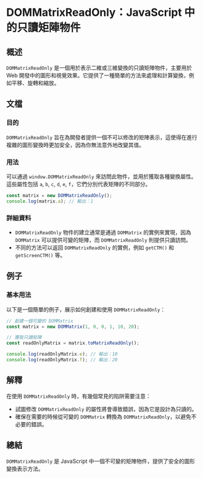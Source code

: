 <!--
Meta Description: # DOMMatrixReadOnly：JavaScript 中的只讀矩陣物件 ## 概述 `DOMMatrixReadOnly` 是一個用於表示二維或三維變換的只讀矩陣物件，主要用於 Web 開發中的圖形和視覺效果。它提供了一種簡單的方法來處理和計算變換，例如平移、旋轉和縮放。 ## 文檔 ###...
Meta Keywords: dommatrixreadonly, dommatrix, javascript, matrix, const
-->

# DOMMatrixReadOnly：JavaScript 中的只讀矩陣物件

## 概述
`DOMMatrixReadOnly` 是一個用於表示二維或三維變換的只讀矩陣物件，主要用於 Web 開發中的圖形和視覺效果。它提供了一種簡單的方法來處理和計算變換，例如平移、旋轉和縮放。

## 文檔
### 目的
`DOMMatrixReadOnly` 旨在為開發者提供一個不可以修改的矩陣表示，這使得在進行複雜的圖形變換時更加安全，因為你無法意外地改變其值。

### 用法
可以通過 `window.DOMMatrixReadOnly` 來訪問此物件，並用於獲取各種變換屬性。這些屬性包括 `a`, `b`, `c`, `d`, `e`, `f`，它們分別代表矩陣的不同部分。

```javascript
const matrix = new DOMMatrixReadOnly();
console.log(matrix.a); // 輸出：1
```

### 詳細資料
- `DOMMatrixReadOnly` 物件的建立通常是通過 `DOMMatrix` 的實例來實現，因為 `DOMMatrix` 可以提供可變的矩陣，而 `DOMMatrixReadOnly` 則提供只讀訪問。
- 不同的方法可以返回 `DOMMatrixReadOnly` 的實例，例如 `getCTM()` 和 `getScreenCTM()` 等。

## 例子
### 基本用法
以下是一個簡單的例子，展示如何創建和使用 `DOMMatrixReadOnly`：

```javascript
// 創建一個可變的 DOMMatrix
const matrix = new DOMMatrix(1, 0, 0, 1, 10, 20);

// 獲取只讀矩陣
const readOnlyMatrix = matrix.toMatrixReadOnly();

console.log(readOnlyMatrix.e); // 輸出：10
console.log(readOnlyMatrix.f); // 輸出：20
```

## 解釋
在使用 `DOMMatrixReadOnly` 時，有幾個常見的陷阱需要注意：
- 試圖修改 `DOMMatrixReadOnly` 的屬性將會導致錯誤，因為它是設計為只讀的。
- 確保在需要的時候從可變的 `DOMMatrix` 轉換為 `DOMMatrixReadOnly`，以避免不必要的錯誤。

## 總結
`DOMMatrixReadOnly` 是 JavaScript 中一個不可變的矩陣物件，提供了安全的圖形變換表示方法。